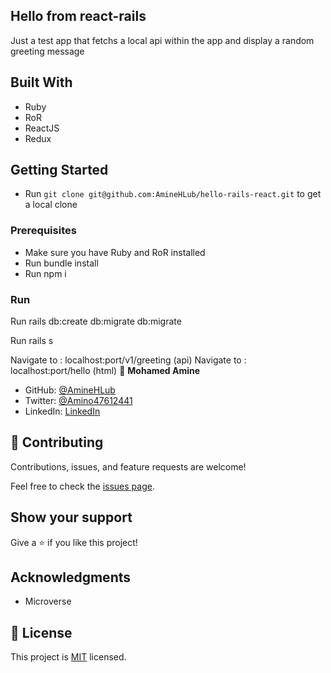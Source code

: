## Hello from react-rails

Just a test app that fetchs a local api within the app and display a random greeting message

## Built With

- Ruby
- RoR
- ReactJS
- Redux


## Getting Started

- Run `git clone git@github.com:AmineHLub/hello-rails-react.git` to get a local clone

### Prerequisites

- Make sure you have Ruby and RoR installed
- Run bundle install
- Run npm i

### Run

Run rails db:create db:migrate db:migrate


Run rails s

Navigate to : localhost:port/v1/greeting (api)
Navigate to : localhost:port/hello (html)
👤 **Mohamed Amine**

- GitHub: [@AmineHLub](https://github.com/AmineHLub)
- Twitter: [@Amino47612441](https://twitter.com/Amino47612441)
- LinkedIn: [LinkedIn](https://www.linkedin.com/in/mohamed-amine-hajltaief-b18863163/)

## 🤝 Contributing

Contributions, issues, and feature requests are welcome!

Feel free to check the [issues page](../../issues/).

## Show your support

Give a ⭐️ if you like this project!

## Acknowledgments

- Microverse


## 📝 License

This project is [MIT](./MIT.md) licensed.